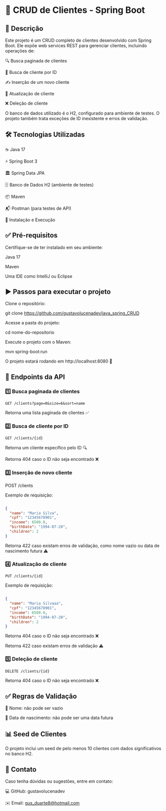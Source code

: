 # 🚀 CRUD de Clientes - Spring Boot

## 📌 Descrição

Este projeto é um CRUD completo de clientes desenvolvido com Spring Boot. Ele expõe web services REST para gerenciar clientes, incluindo operações de:

🔍 Busca paginada de clientes

🔎 Busca de cliente por ID

✍️ Inserção de um novo cliente

🔄 Atualização de cliente

❌ Deleção de cliente

O banco de dados utilizado é o H2, configurado para ambiente de testes. O projeto também trata exceções de ID inexistente e erros de validação.

## 🛠 Tecnologias Utilizadas

☕ Java 17

⚡ Spring Boot 3

🏛 Spring Data JPA

🗄 Banco de Dados H2 (ambiente de testes)

📦 Maven

📬 Postman (para testes de API)

🚀 Instalação e Execução

## ✅ Pré-requisitos

Certifique-se de ter instalado em seu ambiente:

Java 17

Maven

Uma IDE como IntelliJ ou Eclipse

## ▶️ Passos para executar o projeto

Clone o repositório:

git clone https://github.com/gustavolucenadev/java_spring_CRUD

Acesse a pasta do projeto:

cd nome-do-repositorio

Execute o projeto com o Maven:

mvn spring-boot:run

O projeto estará rodando em http://localhost:8080 🚀

## 📡 Endpoints da API

### 1️⃣ Busca paginada de clientes

```GET /clients?page=0&size=6&sort=name```

Retorna uma lista paginada de clientes ✅

### 2️⃣ Busca de cliente por ID

```GET /clients/{id}```

Retorna um cliente específico pelo ID 🔍

Retorna 404 caso o ID não seja encontrado ❌

### 3️⃣ Inserção de novo cliente

POST /clients

Exemplo de requisição:
```json

{
  "name": "Maria Silva",
  "cpf": "12345678901",
  "income": 6500.0,
  "birthDate": "1994-07-20",
  "children": 2
}
```

Retorna 422 caso existam erros de validação, como nome vazio ou data de nascimento futura ⚠️

### 4️⃣ Atualização de cliente

```PUT /clients/{id}```

Exemplo de requisição:

```json

{
  "name": "Maria Silvaaa",
  "cpf": "12345678901",
  "income": 6500.0,
  "birthDate": "1994-07-20",
  "children": 2
}

```

Retorna 404 caso o ID não seja encontrado ❌

Retorna 422 caso existam erros de validação ⚠️

### 5️⃣ Deleção de cliente

```DELETE /clients/{id}```

Retorna 404 caso o ID não seja encontrado ❌

## ✅ Regras de Validação

📌 Nome: não pode ser vazio

📌 Data de nascimento: não pode ser uma data futura

## 📊 Seed de Clientes

O projeto inclui um seed de pelo menos 10 clientes com dados significativos no banco H2.

## 📩 Contato

Caso tenha dúvidas ou sugestões, entre em contato:

💻 GitHub: gustavolucenadev

✉️ Email: gus_duarte8@hotmail.com
